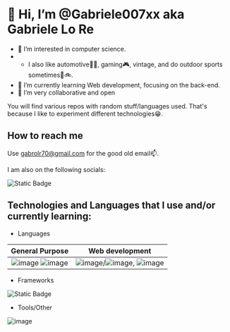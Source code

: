 # 👋 Hi, I’m @Gabriele007xx aka Gabriele Lo Re

- 👀 I’m interested in computer science.
- - I also like automotive🔧🚗, gaming🎮, vintage, and do outdoor sports sometimes🏃🚲.
- 🌱 I’m currently learning Web development, focusing on the back-end.
- 💞️ I’m very collaborative and open

You will find various repos with random stuff/languages used. That's because I like to experiment different technologies😁.
  
## How to reach me

Use gabrolr70@gmail.com for the good old email📫.

I am also on the following socials:

![Static Badge](https://img.shields.io/badge/linkedin-blue?style=for-the-badge&logoColor=white&link=linkedin.com%2Fin%2Fgabriele-lo-re-484503303%2F)

## Technologies and Languages that I use and/or currently learning:

- Languages

| General Purpose | Web development |
|:---:|:---:|
| ![image](https://img.shields.io/badge/Java-orange) ![image](https://img.shields.io/badge/C%2B%2B-00599C?logo=cplusplus) | ![image](https://img.shields.io/badge/javascript-F7DF1E?logo=javascript&logoColor=white)/![image](https://img.shields.io/badge/typescript-0854C1), ![image](https://img.shields.io/badge/PHP-777BB4?logo=php&logoColor=white) |

- Frameworks

![Static Badge](https://img.shields.io/badge/node.js-5FA04E?logo=node.js&logoColor=white)

- Tools/Other
  
![image](https://img.shields.io/badge/git-orange)





